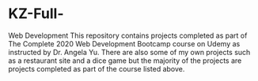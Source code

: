 # KZ-Full-
Web Development
This repository contains projects completed as part of The Complete 2020 Web Development Bootcamp course on Udemy as instructed
by Dr. Angela Yu.  There are also some of my own projects such as a restaurant site and a dice game but the majority of the projects are projects completed as part of the course listed above.  
